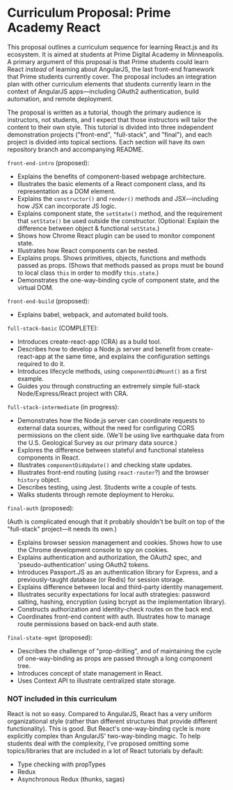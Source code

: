# Curriculum Proposal: Prime Academy React

This proposal outlines a curriculum sequence for learning React.js and its ecosystem. It is aimed at students at Prime Digital Academy in Minneapolis. A primary argument of this proposal is that Prime students could learn React _instead_ of learning about AngularJS, the last front-end framework that Prime students currently cover. The proposal includes an integration plan with other curriculum elements that students currently learn in the context of AngularJS apps—including OAuth2 authentication, build automation, and remote deployment.

The proposal is written as a tutorial, though the primary audience is instructors, not students, and I expect that those instructors will tailor the content to their own style. This tutorial is divided into three independent demonstration projects ("front-end", "full-stack", and "final"), and each project is divided into topical sections. Each section will have its own repository branch and accompanying README.

`front-end-intro` (proposed):

* Explains the benefits of component-based webpage architecture.
* Illustrates the basic elements of a React component class, and its representation as a DOM element.
* Explains the `constructor()` and `render()` methods and JSX—including how JSX can incorporate JS logic.
* Explains component state, the `setState()` method, and the requirement that `setState()` be used outside the constructor. (Optional: Explain the difference between object & functional `setState`.)
* Shows how Chrome React plugin can be used to monitor component state.
* Illustrates how React components can be nested.
* Explains props. Shows primitives, objects, functions and methods passed as props. (Shows that methods passed as props must be bound to local class `this` in order to modify `this.state`.)
* Demonstrates the one-way-binding cycle of component state, and the virtual DOM.

`front-end-build` (proposed):

* Explains babel, webpack, and automated build tools.

`full-stack-basic` (COMPLETE):

* Introduces create-react-app (CRA) as a build tool.
* Describes how to develop a Node.js server and benefit from create-react-app at the same time, and explains the configuration settings required to do it.
* Introduces lifecycle methods, using `componentDidMount()` as a first example.
* Guides you through constructing an extremely simple full-stack Node/Express/React project with CRA.

`full-stack-intermediate` (in progress):

* Demonstrates how the Node.js server can coordinate requests to external data sources, without the need for configuring CORS permissions on the client side. (We'll be using live earthquake data from the U.S. Geological Survey as our primary data source.)
* Explores the difference between stateful and functional stateless components in React.
* Illustrates `componentDidUpdate()` and checking state updates.
* Illustrates front-end routing (using `react-router`?) and the browser `history` object.
* Describes testing, using Jest. Students write a couple of tests.
* Walks students through remote deployment to Heroku.

`final-auth` (proposed):

(Auth is complicated enough that it probably shouldn't be built on top of the "full-stack" project—it needs its own.)

* Explains browser session management and cookies. Shows how to use the Chrome development console to spy on cookies.
* Explains authentication and authorization, the OAuth2 spec, and 'pseudo-authentication' using OAuth2 tokens.
* Introduces Passport.JS as an authentication library for Express, and a previously-taught database (or Redis) for session storage.
* Explains difference between local and third-party identity management.
* Illustrates security expectations for local auth strategies: password salting, hashing, encryption (using bcrypt as the implementation library).
* Constructs authorization and identity-check routes on the back end.
* Coordinates front-end content with auth. Illustrates how to manage route permissions based on back-end auth state.

`final-state-mgmt` (proposed):

* Describes the challenge of "prop-drilling", and of maintaining the cycle of one-way-binding as props are passed through a long component tree.
* Introduces concept of state management in React.
* Uses Context API to illustrate centralized state storage.


### NOT included in this curriculum

React is not so easy. Compared to AngularJS, React has a very uniform organizational style (rather than different structures that provide different functionality). This is good. But React's one-way-binding cycle is more explicitly complex than AngularJS' two-way-binding magic. To help students deal with the complexity, I've proposed omitting some topics/libraries that are included in a lot of React tutorials by default:
* Type checking with propTypes
* Redux
* Asynchronous Redux (thunks, sagas)
